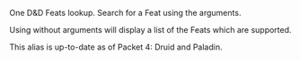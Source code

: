 One D&D Feats lookup. Search for a Feat using the arguments.

Using without arguments will display a list of the Feats which are supported.

This alias is up-to-date as of Packet 4: Druid and Paladin.